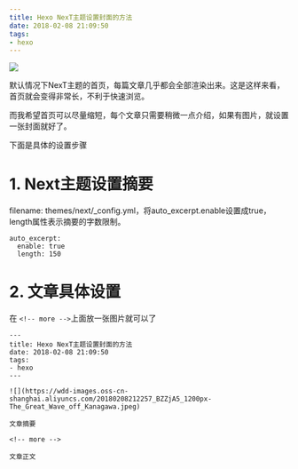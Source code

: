 ```yaml
---
title: Hexo NexT主题设置封面的方法
date: 2018-02-08 21:09:50
tags:
- hexo
---
```


![](https://wdd-images.oss-cn-shanghai.aliyuncs.com/20180208212257_BZZjA5_1200px-The_Great_Wave_off_Kanagawa.jpeg)

默认情况下NexT主题的首页，每篇文章几乎都会全部渲染出来。这是这样来看，首页就会变得非常长，不利于快速浏览。

而我希望首页可以尽量缩短，每个文章只需要稍微一点介绍，如果有图片，就设置一张封面就好了。

下面是具体的设置步骤

<!-- more -->

# 1. Next主题设置摘要

filename: themes/next/_config.yml，将auto_excerpt.enable设置成true，length属性表示摘要的字数限制。
```
auto_excerpt:
  enable: true
  length: 150
```


# 2. 文章具体设置

在 `<!-- more -->`上面放一张图片就可以了

```
---
title: Hexo NexT主题设置封面的方法
date: 2018-02-08 21:09:50
tags:
- hexo
---

![](https://wdd-images.oss-cn-shanghai.aliyuncs.com/20180208212257_BZZjA5_1200px-The_Great_Wave_off_Kanagawa.jpeg)

文章摘要

<!-- more -->

文章正文
```